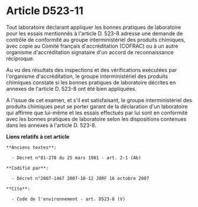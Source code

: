 # Article D523-11

Tout laboratoire déclarant appliquer les bonnes pratiques de laboratoire pour les essais mentionnés à l'article D. 523-8
adresse une demande de contrôle de conformité au groupe interministériel des produits chimiques, avec copie au Comité
français d'accréditation (COFRAC) ou à un autre organisme d'accréditation signataire d'un accord de reconnaissance
réciproque.

Au vu des résultats des inspections et des vérifications exécutées par l'organisme d'accréditation, le groupe
interministériel des produits chimiques constate si les bonnes pratiques de laboratoire décrites en annexes de l'article D.
523-8 ont été bien appliquées.

A l'issue de cet examen, et s'il est satisfaisant, le groupe interministériel des produits chimiques peut se porter garant de
la déclaration d'un laboratoire qui affirme que lui-même et les essais effectués par lui sont en conformité avec les bonnes
pratiques de laboratoire selon les dispositions contenues dans les annexes à l'article D. 523-8.

**Liens relatifs à cet article**

	**Anciens textes**:

	  - Décret n°81-278 du 25 mars 1981 - art. 2-1 (Ab)

	**Codifié par**:

	  - Décret n°2007-1467 2007-10-12 JORF 16 octobre 2007

	**Cite**:

	  - Code de l'environnement - art. D523-8 (V)
